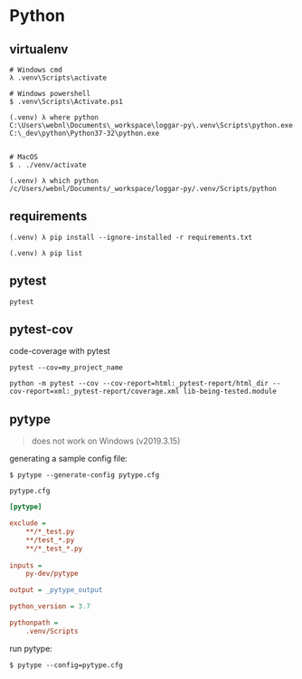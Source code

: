 # Python

## virtualenv

```
# Windows cmd
λ .venv\Scripts\activate

# Windows powershell
$ .venv\Scripts\Activate.ps1

(.venv) λ where python
C:\Users\webnl\Documents\_workspace\loggar-py\.venv\Scripts\python.exe
C:\_dev\python\Python37-32\python.exe


# MacOS
$ . ./venv/activate

(.venv) λ which python
/c/Users/webnl/Documents/_workspace/loggar-py/.venv/Scripts/python
```

## requirements

```
(.venv) λ pip install --ignore-installed -r requirements.txt

(.venv) λ pip list
```

## pytest

```
pytest
```

## pytest-cov

code-coverage with pytest

```
pytest --cov=my_project_name

python -m pytest --cov --cov-report=html:_pytest-report/html_dir --cov-report=xml:_pytest-report/coverage.xml lib-being-tested.module
```

## pytype

> does not work on Windows (v2019.3.15)

generating a sample config file:

```
$ pytype --generate-config pytype.cfg
```

`pytype.cfg`

```cfg
[pytype]

exclude =
    **/*_test.py
    **/test_*.py
    **/*_test_*.py
    
inputs =
    py-dev/pytype

output = _pytype_output

python_version = 3.7

pythonpath =
    .venv/Scripts
```

run pytype:

```
$ pytype --config=pytype.cfg
```
